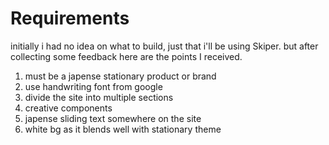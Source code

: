 # Requirements

initially i had no idea on what to build, just that i'll be using Skiper. but after collecting some feedback here are the points I received.

1. must be a japense stationary product or brand
2. use handwriting font from google
3. divide the site into multiple sections
4. creative components
5. japense sliding text somewhere on the site
6. white bg as it blends well with stationary theme
